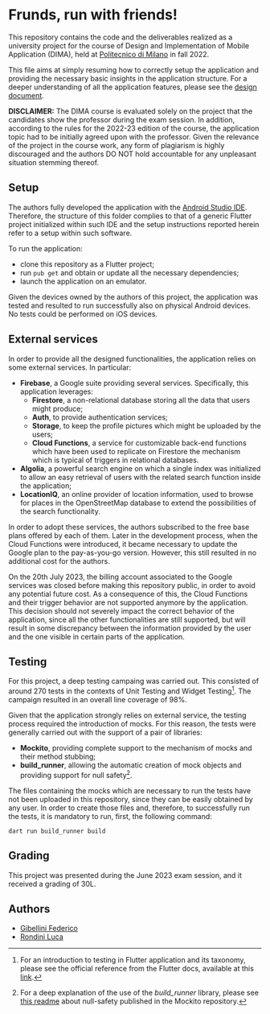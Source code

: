 # Frunds, run with friends!

This repository contains the code and the deliverables realized as a university project for the course of Design and Implementation of Mobile Application (DIMA), held at [Politecnico di Milano](https://polimi.it) in fall 2022.

This file aims at simply resuming how to correctly setup the application and providing the necessary basic insights in the application structure. For a deeper understanding of all the application features, please see the [design document](deliverables/frunds_design_document.pdf).

**DISCLAIMER:** The DIMA course is evaluated solely on the project that the candidates show the professor during the exam session. In addition, according to the rules for the 2022-23 edition of the course, the application topic had to be initially agreed upon with the professor. Given the relevance of the project in the course work, any form of plagiarism is highly discouraged and the authors DO NOT hold accountable for any unpleasant situation stemming thereof.

## Setup
The authors fully developed the application with the [Android Studio IDE](https://developer.android.com/studio). Therefore, the structure of this folder complies to that of a generic Flutter project initialized within such IDE and the setup instructions reported herein refer to a setup within such software.

To run the application:
- clone this repository as a Flutter project;
- run `pub get` and obtain or update all the necessary dependencies;
- launch the application on an emulator.

Given the devices owned by the authors of this project, the application was tested and resulted to run successfully also on physical Android devices. No tests could be performed on iOS devices.

## External services
In order to provide all the designed functionalities, the application relies on some external services. In particular:
- **Firebase**, a Google suite providing several services. Specifically, this application leverages:
  - **Firestore**, a non-relational database storing all the data that users might produce;
  - **Auth**, to provide authentication services;
  - **Storage**, to keep the profile pictures which might be uploaded by the users;
  - **Cloud Functions**, a service for customizable back-end functions which have been used to replicate on Firestore the mechanism which is typical of triggers in relational databases.
- **Algolia**, a powerful search engine on which a single index was initialized to allow an easy retrieval of users with the related search function inside the application;
- **LocationIQ**, an online provider of location information, used to browse for places in the OpenStreetMap database to extend the possibilities of the search functionality.

In order to adopt these services, the authors subscribed to the free base plans offered by each of them. Later in the development process, when the Cloud Functions were introduced, it became necessary to update the Google plan to the pay-as-you-go version. However, this still resulted in no additional cost for the authors. 

On the 20th July 2023, the billing account associated to the Google services was closed before making this repository public, in order to avoid any potential future cost. As a consequence of this, the Cloud Functions and their trigger behavior are not supported anymore by the application. This decision should not severely impact the correct behavior of the application, since all the other functionalities are still supported, but will result in some discrepancy between the information provided by the user and the one visible in certain parts of the application.

## Testing

For this project, a deep testing campaing was carried out. This consisted of around 270 tests in the contexts of Unit Testing and Widget Testing[^testing]. The campaign resulted in an overall line coverage of 98%.

Given that the application strongly relies on external service, the testing process required the introduction of mocks. For this reason, the tests were generally carried out with the support of a pair of libraries:
- **Mockito**, providing complete support to the mechanism of mocks and their method stubbing;
- **build_runner**, allowing the automatic creation of mock objects and providing support for null safety[^nullsafety].

The files containing the mocks which are necessary to run the tests have not been uploaded in this repository, since they can be easily obtained by any user. In order to create those files and, therefore, to successfully run the tests, it is mandatory to run, first, the following command:

`dart run build_runner build`

## Grading

This project was presented during the June 2023 exam session, and it received a grading of 30L.

## Authors
- [Gibellini Federico](https://github.com/gblfrc)
- [Rondini Luca](https://github.com/LucaRondini)

[^testing]: For an introduction to testing in Flutter application and its taxonomy, please see the official reference from the Flutter docs, available at this [link](https://docs.flutter.dev/testing). 
[^nullsafety]: For a deep explanation of the use of the *build_runner* library, please see [this readme](https://github.com/dart-lang/mockito/blob/master/NULL_SAFETY_README.md) about null-safety published in the Mockito repository.
